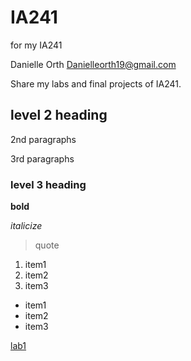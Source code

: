 # IA241
for my IA241

Danielle Orth
Danielleorth19@gmail.com

Share my labs and final projects of IA241.

## level 2 heading

2nd paragraphs 

3rd paragraphs

### level 3 heading

**bold**

*italicize*

> quote

1. item1
2. item2
3. item3

* item1
* item2
* item3

[lab1](https://github.com/orthda/IA241/blob/main/lab1.py)
